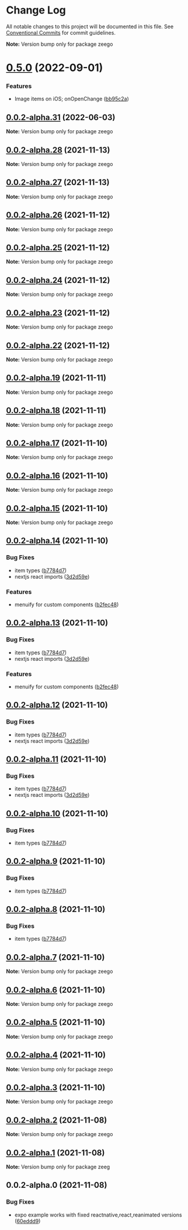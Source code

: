 # Change Log

All notable changes to this project will be documented in this file.
See [Conventional Commits](https://conventionalcommits.org) for commit guidelines.



**Note:** Version bump only for package zeego





# [0.5.0](https://github.com/nandorojo/zeego/compare/v0.4.0...v0.5.0) (2022-09-01)


### Features

* Image items on iOS; onOpenChange ([bb95c2a](https://github.com/nandorojo/zeego/commit/bb95c2a3ab415ac072854ffb815fd1866b28736d))





## [0.0.2-alpha.31](https://github.com/nandorojo/zeego/compare/v0.0.2-alpha.30...v0.0.2-alpha.31) (2022-06-03)

**Note:** Version bump only for package zeego





## [0.0.2-alpha.28](https://github.com/nandorojo/zeego/compare/v0.0.2-alpha.27...v0.0.2-alpha.28) (2021-11-13)

**Note:** Version bump only for package zeego





## [0.0.2-alpha.27](https://github.com/nandorojo/zeego/compare/v0.0.2-alpha.22...v0.0.2-alpha.27) (2021-11-13)

**Note:** Version bump only for package zeego





## [0.0.2-alpha.26](https://github.com/nandorojo/zeego/compare/v0.0.2-alpha.22...v0.0.2-alpha.26) (2021-11-12)

**Note:** Version bump only for package zeego





## [0.0.2-alpha.25](https://github.com/nandorojo/zeego/compare/v0.0.2-alpha.22...v0.0.2-alpha.25) (2021-11-12)

**Note:** Version bump only for package zeego





## [0.0.2-alpha.24](https://github.com/nandorojo/zeego/compare/v0.0.2-alpha.22...v0.0.2-alpha.24) (2021-11-12)

**Note:** Version bump only for package zeego





## [0.0.2-alpha.23](https://github.com/nandorojo/zeego/compare/v0.0.2-alpha.22...v0.0.2-alpha.23) (2021-11-12)

**Note:** Version bump only for package zeego





## [0.0.2-alpha.22](https://github.com/nandorojo/zeego/compare/v0.0.2-alpha.14...v0.0.2-alpha.22) (2021-11-12)

**Note:** Version bump only for package zeego





## [0.0.2-alpha.19](https://github.com/nandorojo/zeego/compare/v0.0.2-alpha.14...v0.0.2-alpha.19) (2021-11-11)

**Note:** Version bump only for package zeego





## [0.0.2-alpha.18](https://github.com/nandorojo/zeego/compare/v0.0.2-alpha.14...v0.0.2-alpha.18) (2021-11-11)

**Note:** Version bump only for package zeego





## [0.0.2-alpha.17](https://github.com/nandorojo/zeego/compare/v0.0.2-alpha.14...v0.0.2-alpha.17) (2021-11-10)

**Note:** Version bump only for package zeego





## [0.0.2-alpha.16](https://github.com/nandorojo/zeego/compare/v0.0.2-alpha.14...v0.0.2-alpha.16) (2021-11-10)

**Note:** Version bump only for package zeego





## [0.0.2-alpha.15](https://github.com/nandorojo/zeego/compare/v0.0.2-alpha.14...v0.0.2-alpha.15) (2021-11-10)

**Note:** Version bump only for package zeego





## [0.0.2-alpha.14](https://github.com/nandorojo/zeego/compare/v0.0.2-alpha.5...v0.0.2-alpha.14) (2021-11-10)


### Bug Fixes

* item types ([b7784d7](https://github.com/nandorojo/zeego/commit/b7784d7a210a74058246bba871a3b853649b760e))
* nextjs react imports ([3d2d59e](https://github.com/nandorojo/zeego/commit/3d2d59e6af7a3d66fb9ab7f098af1db98ac97860))


### Features

* menuify for custom components ([b2fec48](https://github.com/nandorojo/zeego/commit/b2fec48626115c48564109014c2b0f8ca2e09f2e))





## [0.0.2-alpha.13](https://github.com/nandorojo/zeego/compare/v0.0.2-alpha.5...v0.0.2-alpha.13) (2021-11-10)


### Bug Fixes

* item types ([b7784d7](https://github.com/nandorojo/zeego/commit/b7784d7a210a74058246bba871a3b853649b760e))
* nextjs react imports ([3d2d59e](https://github.com/nandorojo/zeego/commit/3d2d59e6af7a3d66fb9ab7f098af1db98ac97860))


### Features

* menuify for custom components ([b2fec48](https://github.com/nandorojo/zeego/commit/b2fec48626115c48564109014c2b0f8ca2e09f2e))





## [0.0.2-alpha.12](https://github.com/nandorojo/zeego/compare/v0.0.2-alpha.5...v0.0.2-alpha.12) (2021-11-10)


### Bug Fixes

* item types ([b7784d7](https://github.com/nandorojo/zeego/commit/b7784d7a210a74058246bba871a3b853649b760e))
* nextjs react imports ([3d2d59e](https://github.com/nandorojo/zeego/commit/3d2d59e6af7a3d66fb9ab7f098af1db98ac97860))





## [0.0.2-alpha.11](https://github.com/nandorojo/zeego/compare/v0.0.2-alpha.5...v0.0.2-alpha.11) (2021-11-10)


### Bug Fixes

* item types ([b7784d7](https://github.com/nandorojo/zeego/commit/b7784d7a210a74058246bba871a3b853649b760e))
* nextjs react imports ([3d2d59e](https://github.com/nandorojo/zeego/commit/3d2d59e6af7a3d66fb9ab7f098af1db98ac97860))





## [0.0.2-alpha.10](https://github.com/nandorojo/zeego/compare/v0.0.2-alpha.5...v0.0.2-alpha.10) (2021-11-10)


### Bug Fixes

* item types ([b7784d7](https://github.com/nandorojo/zeego/commit/b7784d7a210a74058246bba871a3b853649b760e))





## [0.0.2-alpha.9](https://github.com/nandorojo/zeego/compare/v0.0.2-alpha.5...v0.0.2-alpha.9) (2021-11-10)


### Bug Fixes

* item types ([b7784d7](https://github.com/nandorojo/zeego/commit/b7784d7a210a74058246bba871a3b853649b760e))





## [0.0.2-alpha.8](https://github.com/nandorojo/zeego/compare/v0.0.2-alpha.5...v0.0.2-alpha.8) (2021-11-10)


### Bug Fixes

* item types ([b7784d7](https://github.com/nandorojo/zeego/commit/b7784d7a210a74058246bba871a3b853649b760e))





## [0.0.2-alpha.7](https://github.com/nandorojo/zeego/compare/v0.0.2-alpha.5...v0.0.2-alpha.7) (2021-11-10)

**Note:** Version bump only for package zeego





## [0.0.2-alpha.6](https://github.com/nandorojo/zeego/compare/v0.0.2-alpha.5...v0.0.2-alpha.6) (2021-11-10)

**Note:** Version bump only for package zeego





## [0.0.2-alpha.5](https://github.com/nandorojo/zeego/compare/v0.0.2-alpha.0...v0.0.2-alpha.5) (2021-11-10)

**Note:** Version bump only for package zeego





## [0.0.2-alpha.4](https://github.com/nandorojo/zeego/compare/v0.0.2-alpha.0...v0.0.2-alpha.4) (2021-11-10)

**Note:** Version bump only for package zeego





## [0.0.2-alpha.3](https://github.com/nandorojo/zeego/compare/v0.0.2-alpha.0...v0.0.2-alpha.3) (2021-11-10)

**Note:** Version bump only for package zeego





## [0.0.2-alpha.2](https://github.com/nandorojo/zeego/compare/v0.0.2-alpha.0...v0.0.2-alpha.2) (2021-11-08)

**Note:** Version bump only for package zeego

## [0.0.2-alpha.1](https://github.com/nandorojo/zeego/compare/v0.0.2-alpha.0...v0.0.2-alpha.1) (2021-11-08)

**Note:** Version bump only for package zeeg

## 0.0.2-alpha.0 (2021-11-08)

### Bug Fixes

- expo example works with fixed reactnative,react,reanimated versions ([60eddd9](https://github.com/nandorojo/zeego/commit/60eddd9dec54ca13fb775e45a01ce8fcb1998715))
